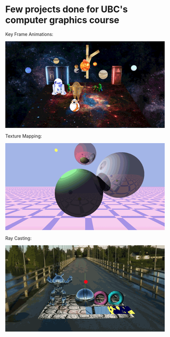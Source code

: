 # Few projects done for UBC's computer graphics course
Key Frame Animations:

![Alt Text](./gifs/key-frame-animation.gif)

Texture Mapping:

![Alt Text](./gifs/ray-casting.gif)

Ray Casting:

![Alt Text](./gifs/texture-mapping.gif)